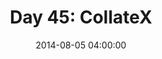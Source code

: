 ---
permalink: /jekyll/update/2014/08/05/day45
redirect_to: http://arounddh.elotroalex.com/jekyll/update/2014/08/05/day45
layout: base_redirect
title:  "Day 45: CollateX"
date:   2014-08-05 04:00:00
categories: jekyll update
---